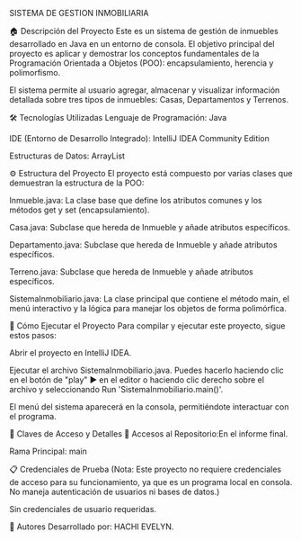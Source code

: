 SISTEMA DE GESTION INMOBILIARIA

🏠 Descripción del Proyecto
Este es un sistema de gestión de inmuebles desarrollado en Java en un entorno de consola. El objetivo principal del proyecto es aplicar y demostrar los conceptos fundamentales de la Programación Orientada a Objetos (POO): encapsulamiento, herencia y polimorfismo.

El sistema permite al usuario agregar, almacenar y visualizar información detallada sobre tres tipos de inmuebles: Casas, Departamentos y Terrenos.

🛠️ Tecnologías Utilizadas
Lenguaje de Programación: Java

IDE (Entorno de Desarrollo Integrado): IntelliJ IDEA Community Edition

Estructuras de Datos: ArrayList

⚙️ Estructura del Proyecto
El proyecto está compuesto por varias clases que demuestran la estructura de la POO:

Inmueble.java: La clase base que define los atributos comunes y los métodos get y set (encapsulamiento).

Casa.java: Subclase que hereda de Inmueble y añade atributos específicos.

Departamento.java: Subclase que hereda de Inmueble y añade atributos específicos.

Terreno.java: Subclase que hereda de Inmueble y añade atributos específicos.

SistemaInmobiliario.java: La clase principal que contiene el método main, el menú interactivo y la lógica para manejar los objetos de forma polimórfica.

🚀 Cómo Ejecutar el Proyecto
Para compilar y ejecutar este proyecto, sigue estos pasos:

Abrir el proyecto en IntelliJ IDEA.

Ejecutar el archivo SistemaInmobiliario.java. Puedes hacerlo haciendo clic en el botón de "play" ▶️ en el editor o haciendo clic derecho sobre el archivo y seleccionando Run 'SistemaInmobiliario.main()'.

El menú del sistema aparecerá en la consola, permitiéndote interactuar con el programa.

🔑 Claves de Acceso y Detalles
🔗 Accesos al Repositorio:En el informe final.

Rama Principal: main

📋 Credenciales de Prueba
(Nota: Este proyecto no requiere credenciales de acceso para su funcionamiento, ya que es un programa local en consola. No maneja autenticación de usuarios ni bases de datos.)

Sin credenciales de usuario requeridas.

📝 Autores
Desarrollado por: HACHI EVELYN.
